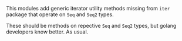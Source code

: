 This modules add generic iterator utility methods missing from `iter` package that operate on `Seq` and `Seq2` types.

These should be methods on repective `Seq` and `Seq2` types, but golang developers know better. As usual.
